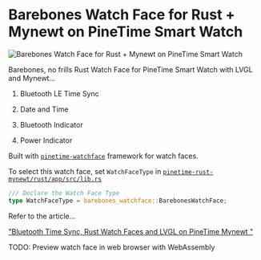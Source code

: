 # Barebones Watch Face for Rust + Mynewt on PineTime Smart Watch

![Barebones Watch Face for Rust + Mynewt on PineTime Smart Watch](https://lupyuen.github.io/images/timesync-title.png)

Barebones, no frills Rust Watch Face for PineTime Smart Watch with LVGL and Mynewt...

1. Bluetooth LE Time Sync

1. Date and Time

1. Bluetooth Indicator

1. Power Indicator

Built with [`pinetime-watchface`](https://crates.io/crates/pinetime-watchface) framework for watch faces.

To select this watch face, set `WatchFaceType` in [`pinetime-rust-mynewt/rust/app/src/lib.rs`](https://github.com/lupyuen/pinetime-rust-mynewt/blob/master/rust/app/src/lib.rs)

```rust
/// Declare the Watch Face Type
type WatchFaceType = barebones_watchface::BarebonesWatchFace;
```

Refer to the article...

["Bluetooth Time Sync, Rust Watch Faces and LVGL on PineTime Mynewt
"](https://lupyuen.github.io/pinetime-rust-mynewt/articles/timesync)

TODO: Preview watch face in web browser with WebAssembly
